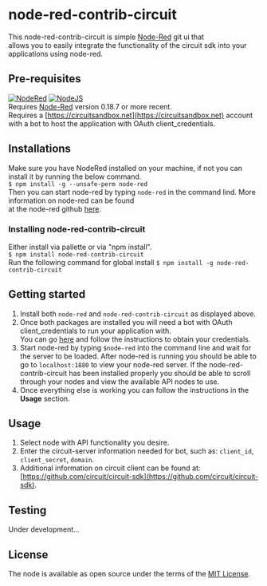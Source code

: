 # node-red-contrib-circuit
This node-red-contrib-circuit is simple [Node-Red](http://nodered.org) git ui that <br/>allows you to easily integrate the functionality of the circuit sdk into your applications using node-red.
## Pre-requisites
[![NodeRed](https://img.shields.io/badge/Node--Red-0.18.7-red.svg)](http://nodered.org)
[![NodeJS](https://img.shields.io/badge/Node.js-6.10.2-brightgreen.svg)](https://nodejs.org) <br/>
Requires [Node-Red](http://nodered.org) version 0.18.7 or more recent.<br/>
Requires a [https://circuitsandbox.net](https://circuitsandbox.net) account with a bot to host the application with OAuth client_credentials.
## Installations
Make sure you have NodeRed installed on your machine, if not you can install it by running the below command. <br/>
    `$ npm install -g --unsafe-perm node-red` <br/>
Then you can start node-red by typing `node-red` in the command lind. More information on node-red can be found <br/>
at the node-red github [here](https://github.com/node-red/node-red).
### Installing node-red-contrib-circuit
Either install via pallette or via "npm install".<br/>
    `$ npm install node-red-contrib-circuit` <br/>
Run the following command for global install
    `$ npm install -g node-red-contrib-circuit` <br/>
## Getting started
1. Install both `node-red` and `node-red-contrib-circuit` as displayed above.
2. Once both packages are installed you will need a bot with OAuth client_credentials to run your application with.<br/>
You can go [here](https://circuit.github.io/) and follow the instructions to obtain your credentials.
3.  Start node-red by typing `$node-red` into the command line and wait for the server to be loaded. After node-red is running you should be able to go to `localhost:1880` to view your node-red server. If the node-red-contrib-circuit has been installed properly you should be able to scroll through your nodes and view the available API nodes to use.
4. Once everything else is working you can follow the instructions in the <b>Usage</b> section.
## Usage
1. Select node with API functionality you desire.
2. Enter the circuit-server information needed for bot, such as: `client_id`, `client_secret`, `domain`.
3. Additional information on circuit client can be found at: [https://github.com/circuit/circuit-sdk](https://github.com/circuit/circuit-sdk).
## Testing
Under development...<br/>
## License
The node is available as open source under the terms of the [MIT License](http://opensource.org/licenses/MIT).